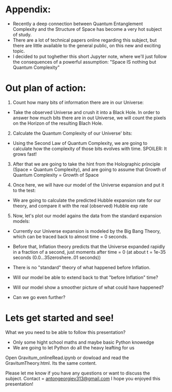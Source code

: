 # Appendix:

 - Recently a deep connection between Quantum Entanglement Complexity 
   and the Structure of Space has become a very hot subject of study.
 - There are a lot of technical papers online regarding this subject,
   but there are little available to the general public, 
   on this new and exciting topic.
 - I decided to put toghether this short Jupyter note,
   where we'll just follow the consequences of a powerful assumption:
   "Space IS nothing but Quantum Complexity"

# Out plan of action:

 1. Count how many bits of information there are in our Universe:
  - Take the observed Universe and crush it into a Black Hole.
    In order to answer how much bits there are in out Universe,
    we will count the pixels on the Horizon of the resulting Blach Hole.

 2. Calculate the Quantum Complexity of our Universe' bits:
  - Using the Second Law of Quantum Complexity, we are going to
    calculate how the complexity of those bits evolves with time.
    SPOILER: It grows fast!

 3. After that we are going to take the hint from the Holographic
    principle (Space = Quantum Complexity), and are going to 
    assume that Growth of Quantum Complexity = Growth of Space

 4. Once here, we will have our model of the Universe expansion and put it to the test:
  - We are going to calculate the predicted Hubble expansion rate for our
    theory, and compare it with the real (observed) Hubble exp rate

 5. Now, let's plot our model agains the data from the standard expansion models:
  - Currently our Universe expansion is modeled by the Big Bang Theory, which
    can be traced back to almost time = 0 seconds.
  - Before that, Inflation theory predicts that the Universe expanded rapidly in a fraction
    of a second, just moments after time = 0 (at about t = 1e-35 seconds (0.0...35zeroshere..01 seconds))
  - There is no "standard" theory of what happened before Inflation.

  - Will our model be able to extend back to that "before Inflation" time?
  - Will our model show a smoother picture of what could have happened?
  - Can we go even further?

# Lets get started and see!

 What we you need to be able to follow this presentation?
 - Only some hight school maths and maybe basic Python knowedge
 - We are going to let Python do all the heavy leafting for us

Open Gravitum_onlineRead.ipynb or dowload and read the GravitumTheory.html. Its the same content.
 
Please let me know if you have any questions or want to discuss the subject.
Contact = antongeorgiev313@gmail.com
I hope you enjoyed this presentation! 
